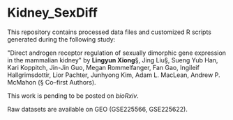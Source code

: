 # Kidney_SexDiff

This repository contains processed data files and customized R scripts generated during the following study:

"Direct androgen receptor regulation of sexually dimorphic gene expression in the mammalian kidney" by 
**Lingyun Xiong**§, Jing Liu§, Sueng Yub Han, Kari Koppitch, Jin-Jin Guo, Megan Rommelfanger, Fan Gao, Ingileif Hallgrimsdottir, Lior Pachter, Junhyong Kim, Adam L. MacLean, Andrew P. McMahon (§ Co–first Authors).

This work is pending to be posted on *bioRxiv*. 

Raw datasets are available on GEO (GSE225566, GSE225622).
